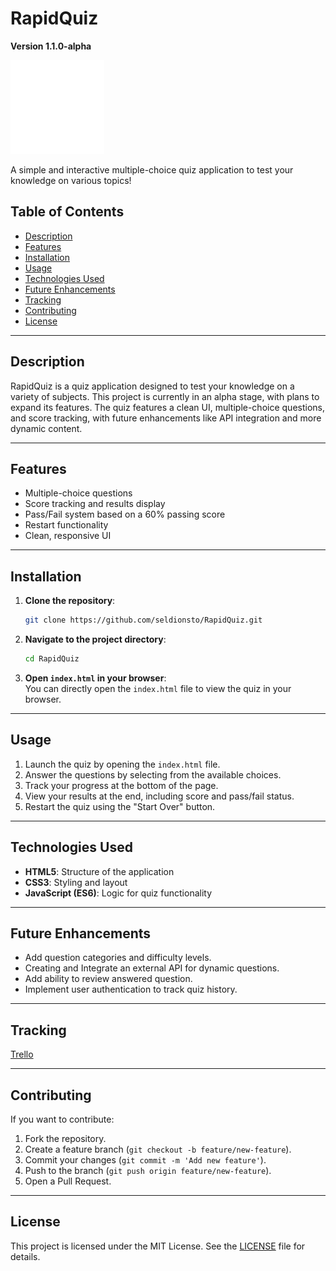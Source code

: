 # **RapidQuiz**
**Version 1.1.0-alpha**

<img src="assets/img/favicon.png" alt="RapidQuiz Logo" width="150" />

A simple and interactive multiple-choice quiz application to test your knowledge on various topics!

## **Table of Contents**

- [Description](#description)
- [Features](#features)
- [Installation](#installation)
- [Usage](#usage)
- [Technologies Used](#technologies-used)
- [Future Enhancements](#future-enhancements)
- [Tracking](#Tracking)
- [Contributing](#contributing)
- [License](#license)

---

## **Description**

RapidQuiz is a quiz application designed to test your knowledge on a variety of subjects. This project is currently in an alpha stage, with plans to expand its features. The quiz features a clean UI, multiple-choice questions, and score tracking, with future enhancements like API integration and more dynamic content.

---

## **Features**

- Multiple-choice questions
- Score tracking and results display
- Pass/Fail system based on a 60% passing score
- Restart functionality
- Clean, responsive UI

---

## **Installation**

1. **Clone the repository**:

    ```bash
    git clone https://github.com/seldionsto/RapidQuiz.git
    ```

2. **Navigate to the project directory**:

    ```bash
    cd RapidQuiz
    ```

3. **Open `index.html` in your browser**:  
   You can directly open the `index.html` file to view the quiz in your browser.

---

## **Usage**

1. Launch the quiz by opening the `index.html` file.
2. Answer the questions by selecting from the available choices.
3. Track your progress at the bottom of the page.
4. View your results at the end, including score and pass/fail status.
5. Restart the quiz using the "Start Over" button.

---

## **Technologies Used**

- **HTML5**: Structure of the application
- **CSS3**: Styling and layout
- **JavaScript (ES6)**: Logic for quiz functionality

---

## **Future Enhancements**

- Add question categories and difficulty levels.
- Creating and Integrate an external API for dynamic questions.
- Add ability to review answered question.
- Implement user authentication to track quiz history.

---

## **Tracking**
[Trello](https://trello.com/b/OPqePHyi/rapidquiz)

---


## **Contributing**

If you want to contribute:

1. Fork the repository.
2. Create a feature branch (`git checkout -b feature/new-feature`).
3. Commit your changes (`git commit -m 'Add new feature'`).
4. Push to the branch (`git push origin feature/new-feature`).
5. Open a Pull Request.

---

## **License**

This project is licensed under the MIT License. See the [LICENSE](LICENSE) file for details.
